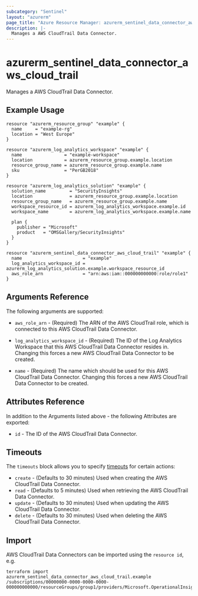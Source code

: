 ```yaml
---
subcategory: "Sentinel"
layout: "azurerm"
page_title: "Azure Resource Manager: azurerm_sentinel_data_connector_aws_cloud_trail"
description: |-
  Manages a AWS CloudTrail Data Connector.
---
```


# azurerm_sentinel_data_connector_aws_cloud_trail

Manages a AWS CloudTrail Data Connector.

## Example Usage

```hcl
resource "azurerm_resource_group" "example" {
  name     = "example-rg"
  location = "West Europe"
}

resource "azurerm_log_analytics_workspace" "example" {
  name                = "example-workspace"
  location            = azurerm_resource_group.example.location
  resource_group_name = azurerm_resource_group.example.name
  sku                 = "PerGB2018"
}

resource "azurerm_log_analytics_solution" "example" {
  solution_name         = "SecurityInsights"
  location              = azurerm_resource_group.example.location
  resource_group_name   = azurerm_resource_group.example.name
  workspace_resource_id = azurerm_log_analytics_workspace.example.id
  workspace_name        = azurerm_log_analytics_workspace.example.name

  plan {
    publisher = "Microsoft"
    product   = "OMSGallery/SecurityInsights"
  }
}

resource "azurerm_sentinel_data_connector_aws_cloud_trail" "example" {
  name                       = "example"
  log_analytics_workspace_id = azurerm_log_analytics_solution.example.workspace_resource_id
  aws_role_arn               = "arn:aws:iam::000000000000:role/role1"
}
```

## Arguments Reference

The following arguments are supported:

* `aws_role_arn` - (Required) The ARN of the AWS CloudTrail role, which is connected to this AWS CloudTrail Data Connector.

* `log_analytics_workspace_id` - (Required) The ID of the Log Analytics Workspace that this AWS CloudTrail Data Connector resides in. Changing this forces a new AWS CloudTrail Data Connector to be created.

* `name` - (Required) The name which should be used for this AWS CloudTrail Data Connector. Changing this forces a new AWS CloudTrail Data Connector to be created.

## Attributes Reference

In addition to the Arguments listed above - the following Attributes are exported:

* `id` - The ID of the AWS CloudTrail Data Connector.

## Timeouts

The `timeouts` block allows you to specify [timeouts](https://www.terraform.io/language/resources/syntax#operation-timeouts) for certain actions:

* `create` - (Defaults to 30 minutes) Used when creating the AWS CloudTrail Data Connector.
* `read` - (Defaults to 5 minutes) Used when retrieving the AWS CloudTrail Data Connector.
* `update` - (Defaults to 30 minutes) Used when updating the AWS CloudTrail Data Connector.
* `delete` - (Defaults to 30 minutes) Used when deleting the AWS CloudTrail Data Connector.

## Import

AWS CloudTrail Data Connectors can be imported using the `resource id`, e.g.

```shell
terraform import azurerm_sentinel_data_connector_aws_cloud_trail.example /subscriptions/00000000-0000-0000-0000-000000000000/resourceGroups/group1/providers/Microsoft.OperationalInsights/workspaces/workspace1/providers/Microsoft.SecurityInsights/dataConnectors/dc1
```
